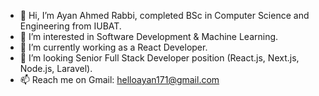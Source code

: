 - 👋 Hi, I’m Ayan Ahmed Rabbi, completed BSc in Computer Science and Engineering from IUBAT.
- 👀 I’m interested in Software Development & Machine Learning.
- 🌱 I’m currently working as a React Developer.
- 💞️ I’m looking Senior Full Stack Developer position (React.js, Next.js, Node.js, Laravel).
- 📫 Reach me on  Gmail:  helloayan171@gmail.com 

<!---
HelloAyan/HelloAyan is a ✨ special ✨ repository because its `README.md` (this file) appears on your GitHub profile.
You can click the Preview link to take a look at your changes.
--->
